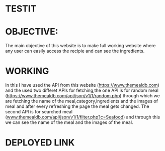 # TESTIT


# OBJECTIVE:
The main objective of this website is to make full working website where any user can easily access the recipie and can see the ingredients.

# WORKING 
In this I have used the API from this website (https://www.themealdb.com) and the used two differet APIs for fetching,the one API is for random meal (https://www.themealdb.com/api/json/v1/1/random.php) through which we are fetching the name of the meal,category,ingredients and the images of meal and after every refreshing the page the meal gets changed. The second API is for searched meal (www.themealdb.com/api/json/v1/1/filter.php?c=Seafood) and through this we can see the name of the meal and the images of the meal.

# DEPLOYED LINK
